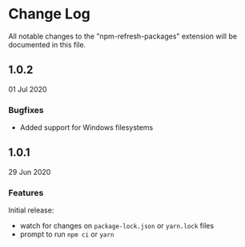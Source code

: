 # Change Log

All notable changes to the "npm-refresh-packages" extension will be documented in this file.

## 1.0.2

01 Jul 2020

### Bugfixes
- Added support for Windows filesystems

## 1.0.1

29 Jun 2020

### Features
Initial release:
- watch for changes on `package-lock.json` or `yarn.lock` files
- prompt to run `npm ci` or `yarn`